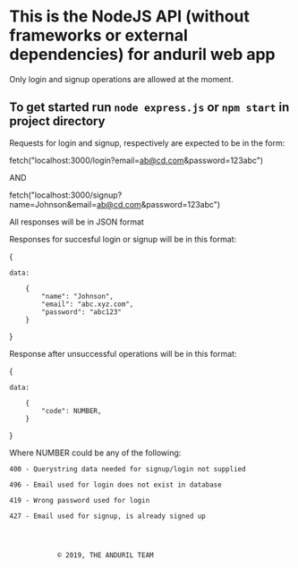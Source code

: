 # This is the NodeJS API (without frameworks or external dependencies) for anduril web app

Only login and signup operations are allowed at the moment.
## To get started run `node express.js` or `npm start` in project directory

Requests for login and signup, respectively are expected to be in the form: 

fetch("localhost:3000/login?email=ab@cd.com&password=123abc")

AND

fetch("localhost:3000/signup?name=Johnson&email=ab@cd.com&password=123abc")

All responses will be in JSON format

Responses for succesful login or signup will be in this format:

{

	data:
	
		{		
			"name": "Johnson",
			"email": "abc.xyz.com",
			"password": "abc123"
		}
}

Response after unsuccessful operations will be in this format:

{

	data:
	
		{		
			"code": NUMBER,
		}
}


Where NUMBER could be any of the following:

    400 - Querystring data needed for signup/login not supplied

    496 - Email used for login does not exist in database

    419 - Wrong password used for login

    427 - Email used for signup, is already signed up 




				© 2019, THE ANDURIL TEAM


